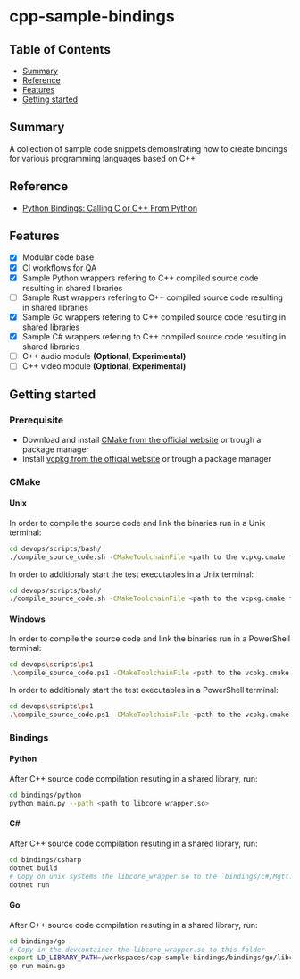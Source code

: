 # cpp-sample-bindings

## Table of Contents

+ [Summary](#summary)
+ [Reference](#reference)
+ [Features](#features)
+ [Getting started](#getting-started)

## Summary

A collection of sample code snippets demonstrating how to create bindings for various programming languages based on C++

## Reference

- [Python Bindings: Calling C or C++ From Python](https://realpython.com/python-bindings-overview/)

## Features

- [x] Modular code base
- [x] CI workflows for QA
- [x] Sample Python wrappers refering to C++ compiled source code   resulting in shared libraries 
- [ ] Sample Rust wrappers refering to C++ compiled source code resulting in shared libraries 
- [x] Sample Go wrappers refering to C++ compiled source code resulting in shared libraries 
- [x] Sample C# wrappers refering to C++ compiled source code resulting in shared libraries
- [ ] C++ audio module **(Optional, Experimental)**
- [ ] C++ video module **(Optional, Experimental)**

## Getting started

### Prerequisite

- Download and install [CMake from the official website](https://cmake.org/download/)  or trough a package manager
- Install [vcpkg from the official website](https://vcpkg.io/en/getting-started.html) or trough a package manager

### CMake

#### Unix

In order to compile the source code and link the binaries run in a Unix terminal:

```sh
cd devops/scripts/bash/
./compile_source_code.sh -CMakeToolchainFile <path to the vcpkg.cmake file>
```

In order to additionaly start the test executables in a Unix terminal: 

```sh
cd devops/scripts/bash/
./compile_source_code.sh -CMakeToolchainFile <path to the vcpkg.cmake file> -RunTests
```

#### Windows

In order to compile the source code and link the binaries run in a PowerShell terminal:

```sh
cd devops\scripts\ps1
.\compile_source_code.ps1 -CMakeToolchainFile <path to the vcpkg.cmake file>
```

In order to additionaly start the test executables in a PowerShell terminal: 

```sh
cd devops\scripts\ps1
.\compile_source_code.ps1 -CMakeToolchainFile <path to the vcpkg.cmake file> -RunTests
```

### Bindings

#### Python 

After C++ source code compilation resuting in a shared library, run:

```sh
cd bindings/python
python main.py --path <path to libcore_wrapper.so>
```

#### C#

After C++ source code compilation resuting in a shared library, run:

```sh
cd bindings/csharp
dotnet build
# Copy on unix systems the libcore_wrapper.so to the `bindings/c#/Mgtt.CoreWrapper/bin/Debug/net8.0` folder
dotnet run
```

#### Go

After C++ source code compilation resuting in a shared library, run:

```sh
cd bindings/go
# Copy in the devcontainer the libcore_wrapper.so to this folder
export LD_LIBRARY_PATH=/workspaces/cpp-sample-bindings/bindings/go/libcore_wrapper.so:$LD_LIBRARY_PATH
go run main.go
```